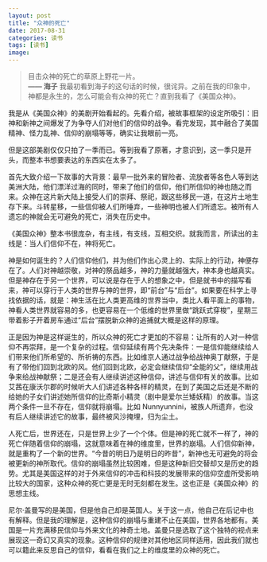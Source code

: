 ```yaml
---
layout: post
title: "众神的死亡"
date: 2017-08-31
categories: 读书
tags: [读书]
image:
---
```

> 目击众神的死亡的草原上野花一片。  
> **—— 海子**
我最初看到海子的这句话的时候，很诧异。之前在我的印象中，神都是永生的，怎么可能会有众神的死亡？直到我看了《美国众神》。

我是从《美国众神》的美剧开始看起的。先看介绍，被故事框架的设定所吸引：旧神和新神之间爆发了为争夺人们对他们的信仰的战争。看完发现，其中融合了美国精神、怪力乱神、信仰的崩塌等等，确实让我眼前一亮。

但是这部美剧仅仅只拍了一季而已。等到我看了原著，才意识到，这一季只是开头，而整本书想要表达的东西实在太多了。

首先大致介绍一下故事的大背景：最早一批外来的冒险者、流放者等各色人等到达美洲大陆，他们漂洋过海的同时，带来了他们的信仰，他们所信仰的神也随之而来。众神在这片新大陆上接受人们的崇拜、祭祀，跟这些移民一道，在这片土地生存下来。斗转星移，一些信仰被人们所唾弃，一些神明也被人们所遗忘。被所有人遗忘的神就会无可避免的死亡，消失在历史中。

《美国众神》整本书很庞杂，有主线，有支线，互相交织。就我而言，所读出的主线是：当人们信仰不在，神将死亡。

神是如何诞生的？人们信仰他们，并为他们作出心灵上的、实际上的行动，神便存在了。人们对神越崇敬，对神的祭品越多，神的力量就越强大，神本身也越真实。但是神存在于另一个世界，可以说是存在于人的想象之中，但是就书中的描写看来，神可以穿行于人类的世界与神的世界，即“前台”与“后台”。如果要在科学上寻找依据的话，就是：神生活在比人类更高维的世界当中，类比人看平面上的事物，神看人类世界就容易的多，也更容易在一个低维的世界里做“跳跃式穿梭”，星期三带着影子开着房车通过“后台”摆脱新众神的追捕就大概是这样的原理。

正是因为神是这样诞生的，所以众神的死亡才更加的不容易：让所有的人对一种信仰不再崇拜，是一个复杂的过程。信仰延续有两个先决条件：一是信仰能继续给人们带来他们所希望的、所祈祷的东西。比如维京人通过战争给战神奥丁献祭，于是有了带他们回到北欧的风。他们回到北欧，必定会继续信仰“全能的父”，继续用战争来给战神献祭；二是还会有人继续讲述这种信仰，讲述与信仰有关的故事。比如艾茜在康沃尔郡的时候听大人们讲述各种各样的精灵，在到了美国之后还是不断的给她的子女们讲述她所信仰的比奇斯小精灵（剧中是爱尔兰矮妖精）的故事。当这两个条件一旦不存在，信仰就将崩塌。比如 Nunnyunnini，被族人所遗弃，也没有后人继续讲述它的故事，最终被风沙掩埋，归为尘土。

人死亡后，世界还在，只是世界上少了一个个体。但是神的死亡就不一样了，神的死亡伴随着信仰的崩塌，这就意味着在神的维度里，世界的崩塌。人们信仰新神，就是重构了一个新的世界。“今昔的明日乃是明日的昨昔”，新神也无可避免的将会被更新的神所取代。信仰的崩塌虽然比较困难，但是这种新旧交替却又是历史的趋势。尤其是美国这样的对于外来信仰的冲击和科技的发展带来的信仰空虚所受影响比较大的国家，这种众神的死亡更是无时无刻都在发生。这也正是《美国众神》的思想主线。

尼尔·盖曼写的是美国，但是他自己却是英国人。关于这一点，他自己在后记中也有解释。但是我的理解是，这种信仰的崩塌与重建不止在美国，世界各地都有。美国是一片充满移民信仰与外来文化的神奇土地。盖曼只是选取了这个独特的视点来展现这一奇幻又真实的现象。这种信仰的规律对其他地区同样适用，因此我们就也可以籍此来反思自己的信仰，看看在我们之上的维度里的众神的死亡。
